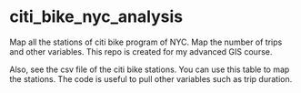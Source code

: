 # citi_bike_nyc_analysis
Map all the stations of citi bike program of NYC. Map the number of trips and other variables. This repo is created for my advanced GIS course.

Also, see the csv file of the citi bike stations. You can use this table to map the stations. The code is useful to pull other variables such as trip duration. 
